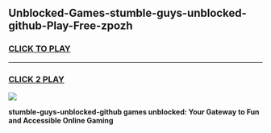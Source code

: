 
## Unblocked-Games-stumble-guys-unblocked-github-Play-Free-zpozh
<h3>
<a href="https://premium76.site?title=stumble-guys-unblocked-github&ref=20M">CLICK TO PLAY</a></h3>
<hr>

<h3>
<a href="https://premium76.site?title=stumble-guys-unblocked-github&ref=20M">CLICK 2 PLAY</a>
  
</h3>

<a href="https://premium76.site?title=stumble-guys-unblocked-github&ref=19M"><img src="https://clearcache.store/games.png"></a>


**stumble-guys-unblocked-github games unblocked: Your Gateway to Fun and Accessible Online Gaming**
